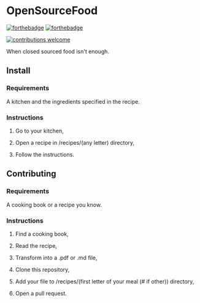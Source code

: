 # OpenSourceFood

[![forthebadge](https://forthebadge.com/images/badges/built-with-grammas-recipe.svg)](https://forthebadge.com)
[![forthebadge](https://forthebadge.com/images/badges/mom-made-pizza-rolls.svg)](https://forthebadge.com)

[![contributions welcome](https://img.shields.io/badge/contributions-welcome-brightgreen.svg?style=flat)](https://github.com/char0n/ramda-adjunct/issues)

When closed sourced food isn't enough.

## Install

### Requirements

A kitchen and the ingredients specified in the recipe.

### Instructions

1. Go to your kitchen,

2. Open a recipe in /recipes/(any letter) directory,

3. Follow the instructions.

## Contributing

### Requirements

A cooking book or a recipe you know.

### Instructions

1. Find a cooking book,

2. Read the recipe,

3. Transform into a .pdf or .md file,

4. Clone this repository,

5. Add your file to /recipes/(first letter of your meal (# if other)) directory,

6. Open a pull request.

